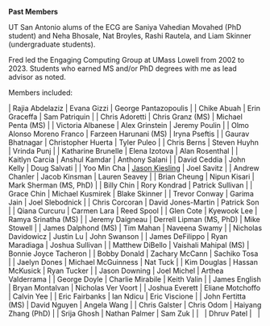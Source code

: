 **Past Members**

UT San Antonio alums of the ECG are Saniya Vahedian Movahed (PhD student) and Neha Bhosale, Nat Broyles, Rashi Rautela, and Liam Skinner (undergraduate students).

Fred led the Engaging Computing Group at UMass Lowell from 2002 to 2023.
Students who earned MS and/or PhD degrees with me as lead advisor as noted.

Members included:

| Rajia Abdelaziz              | Evana Gizzi                                            | George Pantazopoulis         	      |
| Chike Abuah                  | Erin Graceffa                                          | Sam Patriquin                	      |
| Chris Adoretti               | Chris Granz (MS)                                       | Michael Penta (MS)           	      |
| Victoria Albanese            | Alex Grinstein                                         | Jeremy Poulin                	      |
| Olmo Alonso Moreno Franco    | Farzeen Harunani (MS)                                  | Iryna Pseftis                	      |
| Gaurav Bhatnagar             | Christopher Huerta                                     | Tyler Puleo                  	      |
| Chris Berns                  | Steven Huyhn                                           | Vrinda Punj                  	      |
| Katharine Brunelle           | Elena Izotova                                          | Alan Rosenthal               	      |
| Kaitlyn Carcia               | Anshul Kamdar                                          | Anthony Salani               	      |
| David Ceddia                 | John Kelly                                             | Doug Salvati                 	      |
| Yoo Min Cha                  | [Jason Kiesling](https://jasondkiesling.com/)          | Joel Savitz                  	      |
| Andrew Chanler               | Jacob Kinsman                                          | Lauren Seavey                	      |
| Brian Cheung                 | Nipun Kisari                                           | Mark Sherman (MS, PhD)       	      |
| Billy Chin                   | Rory Kondrad                                           | Patrick Sullivan             	      |
| Grace Chin                   | Michael Kusmirek                                       | Blake Skinner                	      |
| Trevor Conway                | Garima Jain                                            | Joel Slebodnick              	      |
| Chris Corcoran               | David Jones-Martin                                     | Patrick Son                  	      |
| Qiana Curcuru                | Carmen Lara                                            | Reed Spool                   	      |
| Glen Cote                    | Kyewook Lee                                            | Ramya Srinatha (MS)          	      |
| Jeremy Daigneau              | Derrell Lipman (MS, PhD)                               | Mike Stowell                 	      |
| James Dalphond (MS)          | Tim Mahan                                              | Naveena Swamy                	      |
| Nicholas Davidowicz          | Justin Lu                                              | John Swanson                 	      |
| James DeFilippo              | Ryan Maradiaga                                         | Joshua Sullivan              	      |
| Matthew DiBello              | Vaishali Mahipal (MS)                                  | Bonnie Joyce Tacheron               |
| Bobby Donald                 | Zachary McCann                                         | Sachiko Tosa                 	      |
| Jaelyn Dones                 | Michael McGuinness                                     | Nat Tuck             	       	      |
| Kim Douglas                  | Hassan McKusick                                        | Ryan Tucker                  	      |
| Jason Downing                | Joel Michel                                            | Arthea Valderrama            	      |
| George Doyle                 | Charlie Mirabile                                       | Keith Valin                  	      |
| James English                | Bryan Montalvan                                        | Nicholas Ver Voort                  |
| Joshua Everett               | Eliane Motchoffo                                       | Calvin Yee                   	      |
| Eric Fairbanks               | Ian Ndicu                                              | Eric Viscione                	      |
| John Fertitta (MS)           | David Nguyen                                           | Angela Wang                  	      |
| Chris Galster                | Chris Odom                                             | Haiyang Zhang (PhD)          	      |
| Srija Ghosh                  | Nathan Palmer                                          | Sam Zuk            	       	      |
| &nbsp;                       | Dhruv Patel                                            | &nbsp;                       	      |
